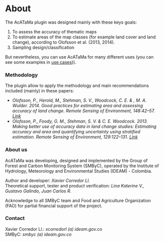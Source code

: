 # About

The AcATaMa plugin was designed mainly with these keys goals:

1. To assess the accuracy of thematic maps
2. To estimate areas of the map classes (for example land cover and land change), according to Olofsson et al. (2013, 2014).
3. Sampling design/classification

But nevertheless, you can use AcATaMa for many different uses (you can see some examples in [use cases](use_cases.md))).

### Methodology

The plugin allow to apply the methodology and main recommendations included (mainly) in these papers:

+ *Olofsson, P., Herold, M., Stehman, S. V., Woodcock, C. E. & , M. A. Wulder. 2014. Good practices for estimating area and assessing accuracy of land change. Remote Sensing of Environment, 148:42–57. [Link](https://www.sciencedirect.com/science/article/pii/S0034425714000704)*
+ *Olofsson, P., Foody, G. M., Stehman, S. V. & C. E. Woodcock. 2013. Making better use of accuracy data in land change studies: Estimating accuracy and area and quantifying uncertainty using stratified estimation. Remote Sensing of Environment, 129:122–131. [Link](https://www.sciencedirect.com/science/article/pii/S0034425712004191?via%3Dihub)*

### About us

AcATaMa was developing, designed and implemented by the Group of Forest and Carbon Monitoring System (SMByC), operated by the Institute of Hydrology, Meteorology and Environmental Studies (IDEAM) - Colombia.

Author and developer: *Xavier Corredor Ll.*  
Theoretical support, tester and product verification: *Lina Katerine V., Gustavo Galindo, Juan Carlos R.*

Acknowledge to all SMByC team and Food and Agriculture Organization (FAO) for partial financial support of the project.

### Contact

Xavier Corredor Ll.: *xcorredorl (a) ideam.gov.co*  
SMByC: *smbyc (a) ideam.gov.co*
